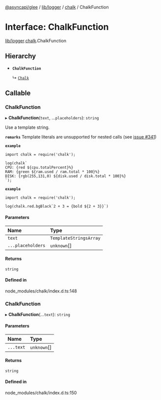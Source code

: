 [@asyncapi/glee](../README.md) / [lib/logger](../modules/lib_logger.md) / [chalk](../modules/lib_logger.chalk.md) / ChalkFunction

# Interface: ChalkFunction

[lib/logger](../modules/lib_logger.md).[chalk](../modules/lib_logger.chalk.md).ChalkFunction

## Hierarchy

- **`ChalkFunction`**

  ↳ [`Chalk`](lib_logger.chalk.Chalk.md)

## Callable

### ChalkFunction

▸ **ChalkFunction**(`text`, ...`placeholders`): `string`

Use a template string.

**`remarks`** Template literals are unsupported for nested calls (see [issue #341](https://github.com/chalk/chalk/issues/341))

**`example`**

```
import chalk = require('chalk');

log(chalk`
CPU: {red ${cpu.totalPercent}%}
RAM: {green ${ram.used / ram.total * 100}%}
DISK: {rgb(255,131,0) ${disk.used / disk.total * 100}%}
`);
```

**`example`**

```
import chalk = require('chalk');

log(chalk.red.bgBlack`2 + 3 = {bold ${2 + 3}}`)
```

#### Parameters

| Name              | Type                   |
| :---------------- | :--------------------- |
| `text`            | `TemplateStringsArray` |
| `...placeholders` | `unknown`[]            |

#### Returns

`string`

#### Defined in

node_modules/chalk/index.d.ts:148

### ChalkFunction

▸ **ChalkFunction**(...`text`): `string`

#### Parameters

| Name      | Type        |
| :-------- | :---------- |
| `...text` | `unknown`[] |

#### Returns

`string`

#### Defined in

node_modules/chalk/index.d.ts:150
